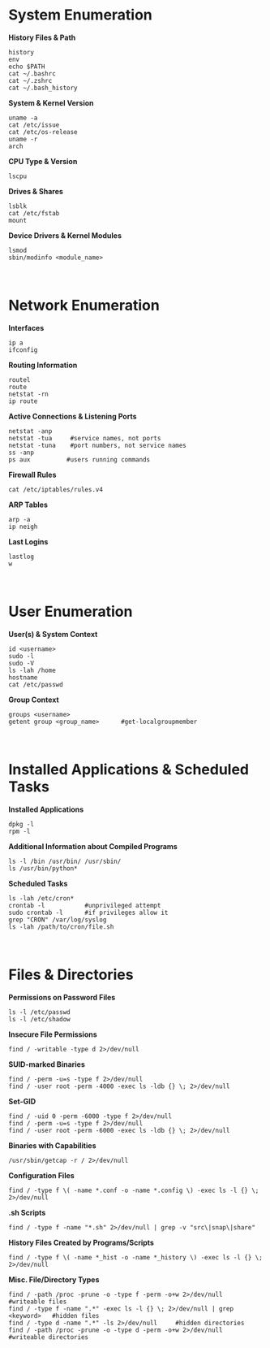 # System Enumeration

**History Files & Path**
```
history
env
echo $PATH
cat ~/.bashrc
cat ~/.zshrc
cat ~/.bash_history
```
**System & Kernel Version**
```
uname -a
cat /etc/issue
cat /etc/os-release
uname -r
arch
```
**CPU Type & Version**
```
lscpu
```
**Drives & Shares**
```
lsblk
cat /etc/fstab
mount
```
**Device Drivers & Kernel Modules**
```
lsmod 
sbin/modinfo <module_name>
```

<br>

# Network Enumeration

**Interfaces**
```
ip a 
ifconfig
```
**Routing Information**
```
routel
route
netstat -rn
ip route
```
**Active Connections & Listening Ports**
```
netstat -anp
netstat -tua     #service names, not ports
netstat -tuna    #port numbers, not service names
ss -anp
ps aux          #users running commands
```
**Firewall Rules**
```
cat /etc/iptables/rules.v4
```
**ARP Tables**
```
arp -a 
ip neigh
```
**Last Logins**
```
lastlog
w
```

<br>

# User Enumeration

**User(s) & System Context**
```
id <username>
sudo -l
sudo -V
ls -lah /home
hostname
cat /etc/passwd
```
**Group Context**
```
groups <username>
getent group <group_name>      #get-localgroupmember
```

<br>

# Installed Applications & Scheduled Tasks

**Installed Applications**
```
dpkg -l
rpm -l
```
**Additional Information about Compiled Programs**
```
ls -l /bin /usr/bin/ /usr/sbin/
ls /usr/bin/python* 
```
**Scheduled Tasks**
```
ls -lah /etc/cron*
crontab -l           #unprivileged attempt
sudo crontab -l      #if privileges allow it
grep "CRON" /var/log/syslog
ls -lah /path/to/cron/file.sh
```

<br>

# Files & Directories

**Permissions on Password Files**
```
ls -l /etc/passwd
ls -l /etc/shadow
```
**Insecure File Permissions**
```
find / -writable -type d 2>/dev/null
```
**SUID-marked Binaries**
```
find / -perm -u=s -type f 2>/dev/null
find / -user root -perm -4000 -exec ls -ldb {} \; 2>/dev/null
```
**Set-GID**
```
find / -uid 0 -perm -6000 -type f 2>/dev/null
find / -perm -u=s -type f 2>/dev/null
find / -user root -perm -6000 -exec ls -ldb {} \; 2>/dev/null
```
**Binaries with Capabilities**
```
/usr/sbin/getcap -r / 2>/dev/null
```
**Configuration Files**
```
find / -type f \( -name *.conf -o -name *.config \) -exec ls -l {} \; 2>/dev/null
```
**.sh Scripts**
```
find / -type f -name "*.sh" 2>/dev/null | grep -v "src\|snap\|share"
```
**History Files Created by Programs/Scripts**
```
find / -type f \( -name *_hist -o -name *_history \) -exec ls -l {} \; 2>/dev/null
```
**Misc. File/Directory Types**
```
find / -path /proc -prune -o -type f -perm -o+w 2>/dev/null    #writeable files
find / -type f -name ".*" -exec ls -l {} \; 2>/dev/null | grep <keyword>   #hidden files
find / -type d -name ".*" -ls 2>/dev/null     #hidden directories
find / -path /proc -prune -o -type d -perm -o+w 2>/dev/null    #writeable directories
```
